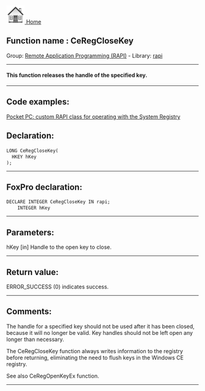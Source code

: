 [<img src="../../images/home.png"> Home ](https://github.com/VFPX/Win32API)  

## Function name : CeRegCloseKey
Group: [Remote Application Programming (RAPI)](../../functions_group.md#Remote_Application_Programming_(RAPI))  -  Library: [rapi](../../../libraries.md#rapi)  
***  


#### This function releases the handle of the specified key.
***  


## Code examples:
[Pocket PC: custom RAPI class for operating with the System Registry](../../samples/sample_441.md)  

## Declaration:
```foxpro  
LONG CeRegCloseKey(
  HKEY hKey
);  
```  
***  


## FoxPro declaration:
```foxpro  
DECLARE INTEGER CeRegCloseKey IN rapi;
	INTEGER hKey  
```  
***  


## Parameters:
hKey 
[in] Handle to the open key to close.   
***  


## Return value:
ERROR_SUCCESS (0) indicates success.  
***  


## Comments:
The handle for a specified key should not be used after it has been closed, because it will no longer be valid. Key handles should not be left open any longer than necessary.   
  
The CeRegCloseKey function always writes information to the registry before returning, eliminating the need to flush keys in the Windows CE registry.  
  
See also CeRegOpenKeyEx function.  
  
***  

